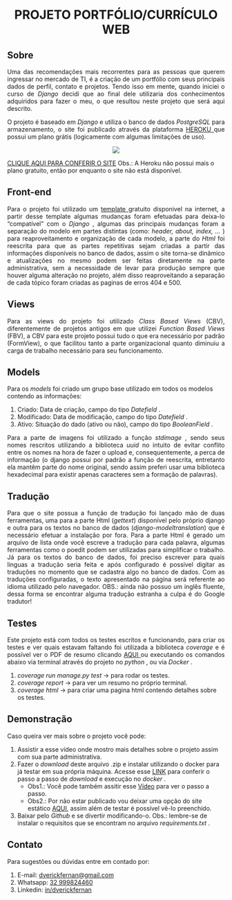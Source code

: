<h1 align="center">
PROJETO PORTFÓLIO/CURRÍCULO WEB
</h1>

## Sobre

<p align="justify">  
Uma das recomendações mais recorrentes para as pessoas que querem ingressar no mercado de TI, é a criação de um portfólio com seus principais dados de 
perfil, contato e projetos. Tendo isso em mente, quando iniciei o curso de <em> Django </em> decidi que ao final dele utilizaria dos conhecimentos adquiridos para 
fazer o meu, o que resultou neste projeto que será aqui descrito.
</p>

<p align="justify"> 
O projeto é baseado em <em> Django </em> e utiliza o banco de dados <em> PostgreSQL </em> para armazenamento, o site foi publicado através da plataforma 
<a href="https://dashboard.heroku.com/login"> HEROKU </a> que possui um plano grátis (logicamente com algumas limitações de uso). 
 
</p>

<p align="center">
 <img src="https://github.com/ErickFernan/curriculo_online_django/blob/main/media/simplescreenrecorder-2023-01-25_15.07.50.gif?raw=true"/>
</p>


[CLIQUE AQUI PARA CONFERIR O SITE](#)
 Obs.: A Heroku não possui mais o plano gratuito, então por enquanto o site não está disponível.

## Front-end

<p align="justify"> 
Para o projeto foi utilizado um <a href="https://www.free-css.com/free-css-templates/page278/freefolio"> template </a> gratuito disponivel na internet, a partir desse template algumas mudanças foram efetuadas para
deixa-lo “compatível” com o <em> Django </em>, algumas das principais mudanças foram a separação do modelo em partes distintas (como: <em> header, about, index, … </em>) 
para reaproveitamento e organização de cada modelo, a parte do <em> Html </em> foi reescrita para que as partes repetitivas sejam criadas a partir das informações 
disponíveis no banco de dados, assim o site torna-se dinâmico e atualizações no mesmo podem ser feitas diretamente na parte administrativa, sem a 
necessidade de levar para produção sempre que houver alguma alteração no projeto, além disso reaproveitando a separação de cada tópico foram criadas as 
paginas de erros 404 e 500.
</p>

## Views

<p align="justify"> 
Para as views do projeto foi utilizado <em> Class Based Views </em>(CBV), diferentemente de projetos antigos em que utilizei <em> Function Based Views </em>(FBV), a CBV para 
este projeto possui tudo o que era necessário por padrão (FormView), o que facilitou tanto a parte organizacional quanto diminuiu a carga de trabalho necessário 
para seu funcionamento.
</p>

## Models


Para os <em> models </em> foi criado um grupo base utilizado em todos os modelos contendo as informações:

1. Criado: Data de criação, campo do tipo <em> Datefield </em>.
2. Modificado: Data de modificação, campo do tipo <em> Datefield </em>.
3. Ativo: Situação do dado (ativo ou não), campo do tipo <em> BooleanField </em>.

<p align="justify"> 
Para a parte de imagens foi utilizado a função <em> stdimage </em>, sendo seus nomes rescritos utilizando a biblioteca <em> uuid </em> no intuito de evitar conflito entre os nomes na hora de fazer o upload e, consequentemente, a perca de informação (o django possui por padrão a função de reescrita, entretanto ela mantêm parte do nome original, sendo assim preferi usar uma biblioteca hexadecimal para existir apenas caracteres sem a formação de palavras).
</p>

## Tradução

<p align="justify"> 
Para que o site possua a função de tradução foi lançado mão de duas ferramentas, uma para a parte Html (<em>gettext</em>) disponível pelo próprio django e outra para os textos no banco de dados (<em>django-modeltranslation</em>) que é necessário efetuar a instalação por fora. Para a parte Html é gerado um arquivo de lista onde você escreve a tradução para cada palavra, algumas ferramentas como o poedit podem ser utilizadas para simplificar o trabalho. Já para os textos do banco de dados, foi preciso escrever para quais linguas a tradução seria feita e após configurado é possível digitar as traduções no momento que se cadastra algo no banco de dados. Com as traduções configuradas, o texto apresentado na página será referente ao idioma utilizado pelo navegador.
OBS.: ainda não possuo um inglês fluente, dessa forma se encontrar alguma tradução estranha a culpa é do Google tradutor!
</p>

## Testes

<p align="justify"> 
Este projeto está com todos os testes escritos e funcionando, para criar os testes e ver quais estavam faltando foi utilizada a biblioteca <em> coverage </em> e é possível ver o PDF de resumo clicando <a href="https://github.com/ErickFernan/curriculo_online_django/blob/main/tests.pdf"> AQUI </a> ou executando os comandos abaixo via terminal através do projeto no <em> python </em>, ou via <em> Docker </em>.
</p>

1. <em>coverage run manage.py test</em> -> para rodar os testes.
2. <em> coverage report</em> -> para ver um resumo no próprio terminal.
3. <em>coverage html</em> -> para criar uma pagina html contendo detalhes sobre os testes.

## Demonstração

Caso queira ver mais sobre o projeto você pode:
1. Assistir a esse vídeo onde mostro mais detalhes sobre o projeto assim com sua parte administrativa.
2. Fazer o <em> download </em> deste arquivo .zip e instalar utilizando o docker para já testar em sua própria máquina. Acesse esse [LINK](https://gist.github.com/ErickFernan/e8d9e72500b7f75b77db9e9fb931e5fa) para conferir o passo a passo de <em> download </em> e execução no <em> docker </em>. 
    * Obs1.: Você pode também assitir esse [Vídeo](https://youtu.be/HGx5Y0h-Lkg) para ver o passo a passo.
    * Obs2.: Por não estar publicado vou deixar uma opção do site estático [AQUI](#), assim além de testar é possível vê-lo preenchido.
3. Baixar pelo <em> Github </em> e se divertir modificando-o. Obs.: lembre-se de instalar o requisitos que se encontram no arquivo 
<em> requirements.txt </em>.

## Contato

Para sugestões ou dúvidas entre em contado por:

1. E-mail: dverickfernan@gmail.com
2. Whatsapp: <a href="https://wa.me/5532999824460"> 32 999824460 </a>
3. Linkedin: <a href="https://www.linkedin.com/in/dverickfernan/"> in/dverickfernan </a>

